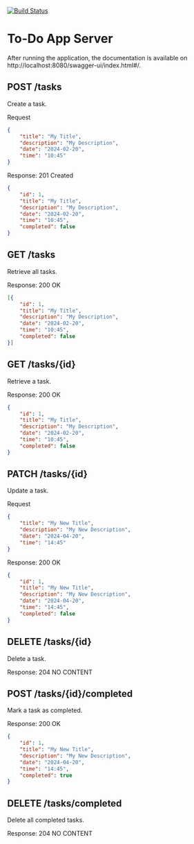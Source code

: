 [![Build Status](https://ci-cd.springdoc.org:8443/buildStatus/icon?job=springdoc-demos%2F2.x)](https://ci-cd.springdoc.org:8443/job/springdoc-demos/job/2.x/)

# To-Do App Server
After running the application, the documentation is available on http://localhost:8080/swagger-ui/index.html#/.

## **POST /tasks**

Create a task.

Request
```json
{
    "title": "My Title",
    "description": "My Description",
    "date": "2024-02-20",
    "time": "10:45"
}
```
Response: 201 Created
```json
{
    "id": 1,
    "title": "My Title",
    "description": "My Description",
    "date": "2024-02-20",
    "time": "10:45",
    "completed": false
}
```

## **GET /tasks**

Retrieve all tasks.

Response: 200 OK
```json
[{
    "id": 1,
    "title": "My Title",
    "description": "My Description",
    "date": "2024-02-20",
    "time": "10:45",
    "completed": false
}]
```

## **GET /tasks/{id}**

Retrieve a task.

Response: 200 OK
```json
{
    "id": 1,
    "title": "My Title",
    "description": "My Description",
    "date": "2024-02-20",
    "time": "10:45",
    "completed": false
}
```

## **PATCH /tasks/{id}**

Update a task.

Request
```json
{
    "title": "My New Title",
    "description": "My New Description",
    "date": "2024-04-20",
    "time": "14:45"
}
```
Response: 200 OK
```json
{
    "id": 1,
    "title": "My New Title",
    "description": "My New Description",
    "date": "2024-04-20",
    "time": "14:45",
    "completed": false
}
```

## **DELETE /tasks/{id}**

Delete a task.

Response: 204 NO CONTENT

## **POST /tasks/{id}/completed**

Mark a task as completed.

Response: 200 OK
```json
{
    "id": 1,
    "title": "My New Title",
    "description": "My New Description",
    "date": "2024-04-20",
    "time": "14:45",
    "completed": true
}
```

## **DELETE /tasks/completed**

Delete all completed tasks.

Response: 204 NO CONTENT
